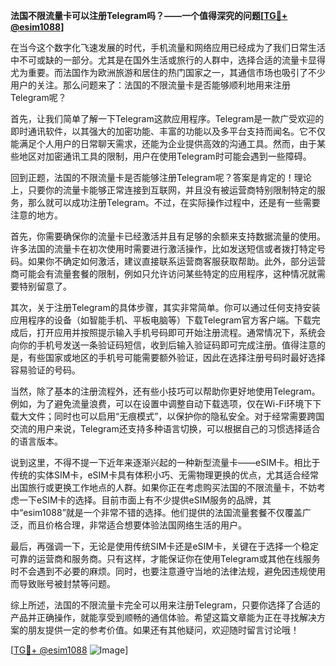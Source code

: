 **法国不限流量卡可以注册Telegram吗？——一个值得深究的问题[[TG💪+ @esim1088](https://t.me/s/esim1088)]**

在当今这个数字化飞速发展的时代，手机流量和网络应用已经成为了我们日常生活中不可或缺的一部分。尤其是在国外生活或旅行的人群中，选择合适的流量卡显得尤为重要。而法国作为欧洲旅游和居住的热门国家之一，其通信市场也吸引了不少用户的关注。那么问题来了：法国的不限流量卡是否能够顺利地用来注册Telegram呢？

首先，让我们简单了解一下Telegram这款应用程序。Telegram是一款广受欢迎的即时通讯软件，以其强大的加密功能、丰富的功能以及多平台支持而闻名。它不仅能满足个人用户的日常聊天需求，还能为企业提供高效的沟通工具。然而，由于某些地区对加密通讯工具的限制，用户在使用Telegram时可能会遇到一些障碍。

回到正题，法国的不限流量卡是否能够注册Telegram呢？答案是肯定的！理论上，只要你的流量卡能够正常连接到互联网，并且没有被运营商特别限制特定的服务，那么就可以成功注册Telegram。不过，在实际操作过程中，还是有一些需要注意的地方。

首先，你需要确保你的流量卡已经激活并且有足够的余额来支持数据流量的使用。许多法国的流量卡在初次使用时需要进行激活操作，比如发送短信或者拨打特定号码。如果你不确定如何激活，建议直接联系运营商客服获取帮助。此外，部分运营商可能会有流量套餐的限制，例如只允许访问某些特定的应用程序，这种情况就需要特别留意了。

其次，关于注册Telegram的具体步骤，其实非常简单。你可以通过任何支持安装应用程序的设备（如智能手机、平板电脑等）下载Telegram官方客户端。下载完成后，打开应用并按照提示输入手机号码即可开始注册流程。通常情况下，系统会向你的手机号发送一条验证码短信，收到后输入验证码即可完成注册。值得注意的是，有些国家或地区的手机号可能需要额外验证，因此在选择注册号码时最好选择容易验证的号码。

当然，除了基本的注册流程外，还有些小技巧可以帮助你更好地使用Telegram。例如，为了避免流量浪费，可以在设置中调整自动下载选项，仅在Wi-Fi环境下下载大文件；同时也可以启用“无痕模式”，以保护你的隐私安全。对于经常需要跨国交流的用户来说，Telegram还支持多种语言切换，可以根据自己的习惯选择适合的语言版本。

说到这里，不得不提一下近年来逐渐兴起的一种新型流量卡——eSIM卡。相比于传统的实体SIM卡，eSIM卡具有体积小巧、无需物理更换的优点，尤其适合经常出国旅行或更换工作地点的人群。如果你正在考虑购买法国的不限流量卡，不妨考虑一下eSIM卡的选择。目前市面上有不少提供eSIM服务的品牌，其中“esim1088”就是一个非常不错的选择。他们提供的法国流量套餐不仅覆盖广泛，而且价格合理，非常适合想要体验法国网络生活的用户。

最后，再强调一下，无论是使用传统SIM卡还是eSIM卡，关键在于选择一个稳定可靠的运营商和服务商。只有这样，才能保证你在使用Telegram或其他在线服务时不会遇到不必要的麻烦。同时，也要注意遵守当地的法律法规，避免因违规使用而导致账号被封禁等问题。

综上所述，法国的不限流量卡完全可以用来注册Telegram，只要你选择了合适的产品并正确操作，就能享受到顺畅的通信体验。希望这篇文章能为正在寻找解决方案的朋友提供一定的参考价值。如果还有其他疑问，欢迎随时留言讨论哦！

[[TG💪+ @esim1088](https://t.me/s/esim1088) ![Image](https://i.postimg.cc/4NQfJmqS/Snipaste-2025-05-13-00-14-12.png)]